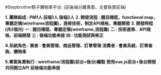 ﻿#Stepbrother鞋子購物車平台: (前後端分離專案，主要負責前端)


**1. 團隊組成 : PM1人 前端1人 後端2人**
**2. 開發流程 : 題目確認，functional map，專題定搞(wireframe流程圖)，進修技術，制定API規格，專題開發**
**3. 開發時程(共2個月)**
    **一 : 題目確認、專題定稿(wireframe,流程圖)**
   **二 : 技術進修、API規格、前端開發**
    **三 : 後端功能串接**
   **四 : 功能測試與修正**

**4.系統角色 :**
**業者 : 會員管理、商品管理、訂單管理**
**消費者 : 會員系統、訂單查詢、購物車**

**5.專案負責執行 :**
**wireframe/流程圖(前台+後台)繪製**
**使用vue.js前台+後台開發**
**共同開立API**
**前後端功能串接**

